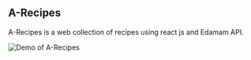 ## A-Recipes
 A-Recipes is a web collection of recipes using react js and Edamam API.
 
 ![Demo of A-Recipes](https://ik.imagekit.io/bcdeh9gg1p3/Screenshot_2021-01-10_React_App_8ZRTVIgS7Vp.png)
